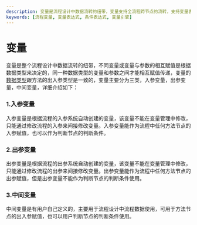 ```yaml
---
description: 变量是流程设计中数据流转的纽带，变量支持全流程跨节点的流转，支持变量表达式。
keywords: [流程变量, 变量表达式, 条件表达式, 变量引擎]
---
```


# 变量

变量是整个流程设计中数据流转的纽带，不同变量或变量与参数的相互赋值是根据数据类型来决定的，同一种数据类型的变量和参数之间才能相互赋值传递，变量的[数据类型](/docs/guide/user/data-type-info)跟方法的出入参类型是一致的，变量主要分为三类，入参变量，出参变量，中间变量，详细介绍如下：

### 1.入参变量

入参变量是根据流程的入参系统自动创建的变量，该变量不能在变量管理中修改，只能通过修改流程的入参来间接修改变量。入参变量能作为流程中任何方法节点的入参赋值，也可以作为判断节点的判断条件。

### 2.出参变量

出参变量是根据流程的出参系统自动创建的变量，该变量不能在变量管理中修改，只能通过修改流程的出参来间接修改变量。出参变量能作为流程中任何方法节点的出参赋值，但是出参变量不能作为判断节点的判断条件使用。

### 3.中间变量

中间变量是有用户自己定义的，主要用于流程设计中流程数据使用，可用于方法节点的出入参赋值，也可以用户判断节点的判断条件使用。